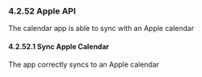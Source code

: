 ### 4.2.52 Apple API

The calendar app is able to sync with an Apple calendar

#### 4.2.52.1 Sync Apple Calendar

The app correctly syncs to an Apple calendar

